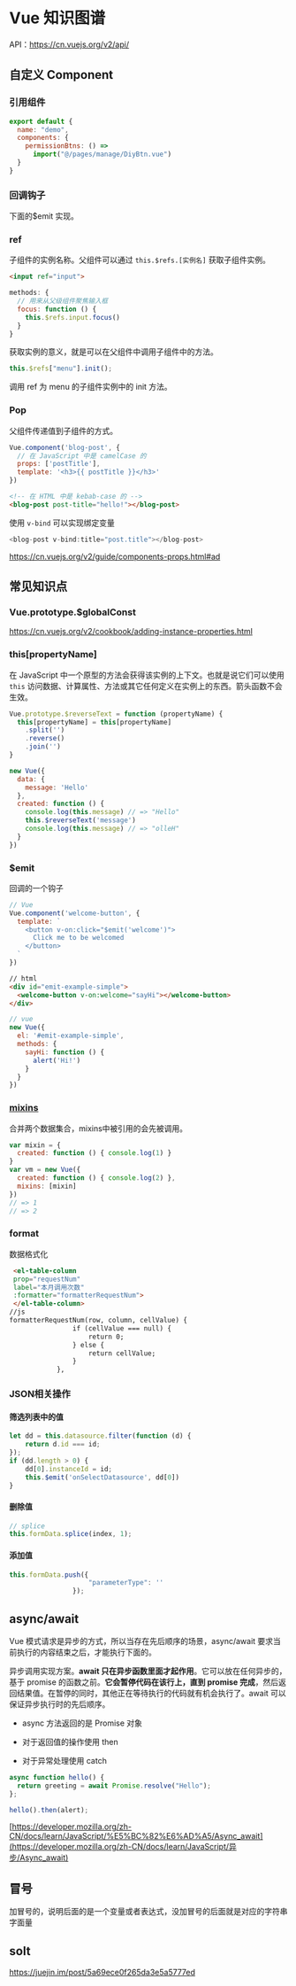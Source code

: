 # Vue 知识图谱

API：https://cn.vuejs.org/v2/api/

## 自定义 Component

### 引用组件

```js
export default {
  name: "demo",
  components: {
    permissionBtns: () =>
      import("@/pages/manage/DiyBtn.vue")
  }
}
```

### 回调钩子

下面的$emit 实现。

### ref

子组件的实例名称。父组件可以通过 `this.$refs.[实例名]` 获取子组件实例。

```html
<input ref="input">
```

```js
methods: {
  // 用来从父级组件聚焦输入框
  focus: function () {
    this.$refs.input.focus()
  }
}
```

获取实例的意义，就是可以在父组件中调用子组件中的方法。

```js
this.$refs["menu"].init();
```

调用 ref 为 menu 的子组件实例中的 init 方法。

### Pop

父组件传递值到子组件的方式。

```js
Vue.component('blog-post', {
  // 在 JavaScript 中是 camelCase 的
  props: ['postTitle'],
  template: '<h3>{{ postTitle }}</h3>'
})
```

```html
<!-- 在 HTML 中是 kebab-case 的 -->
<blog-post post-title="hello!"></blog-post>
```

使用 `v-bind` 可以实现绑定变量

```js
<blog-post v-bind:title="post.title"></blog-post>
```

https://cn.vuejs.org/v2/guide/components-props.html#ad



## 常见知识点

### Vue.prototype.$globalConst

https://cn.vuejs.org/v2/cookbook/adding-instance-properties.html

### this[propertyName] 

在 JavaScript 中一个原型的方法会获得该实例的上下文。也就是说它们可以使用 `this` 访问数据、计算属性、方法或其它任何定义在实例上的东西。箭头函数不会生效。

```js
Vue.prototype.$reverseText = function (propertyName) {
  this[propertyName] = this[propertyName]
    .split('')
    .reverse()
    .join('')
}

new Vue({
  data: {
    message: 'Hello'
  },
  created: function () {
    console.log(this.message) // => "Hello"
    this.$reverseText('message')
    console.log(this.message) // => "olleH"
  }
})
```

### $emit

回调的一个钩子

```js
// Vue
Vue.component('welcome-button', {
  template: `
    <button v-on:click="$emit('welcome')">
      Click me to be welcomed
    </button>
  `
})
```

```html
// html
<div id="emit-example-simple">
  <welcome-button v-on:welcome="sayHi"></welcome-button>
</div>

```

```js
// vue
new Vue({
  el: '#emit-example-simple',
  methods: {
    sayHi: function () {
      alert('Hi!')
    }
  }
})
```

### [mixins](https://cn.vuejs.org/v2/api/#mixins)

合并两个数据集合，mixins中被引用的会先被调用。

```js
var mixin = {
  created: function () { console.log(1) }
}
var vm = new Vue({
  created: function () { console.log(2) },
  mixins: [mixin]
})
// => 1
// => 2
```

### format

数据格式化

```html
 <el-table-column
 prop="requestNum"
 label="本月调用次数"
 :formatter="formatterRequestNum">
 </el-table-column>
//js
formatterRequestNum(row, column, cellValue) {
                if (cellValue === null) {
                    return 0;
                } else {
                    return cellValue;
                }
            },
```

### JSON相关操作

#### 筛选列表中的值

```js
let dd = this.datasource.filter(function (d) {
    return d.id === id;
});
if (dd.length > 0) {
    dd[0].instanceId = id;
    this.$emit('onSelectDatasource', dd[0])
}
```

#### 删除值

```js
// splice
this.formData.splice(index, 1);
```

#### 添加值

```js
this.formData.push({
                    "parameterType": ''
                });
```

## async/await

Vue 模式请求是异步的方式，所以当存在先后顺序的场景，async/await 要求当前执行的内容结束之后，才能执行下面的。

异步调用实现方案。**await 只在异步函数里面才起作用**。它可以放在任何异步的，基于 promise 的函数之前。**它会暂停代码在该行上，直到 promise 完成**，然后返回结果值。在暂停的同时，其他正在等待执行的代码就有机会执行了。await 可以保证异步执行时的先后顺序。

- async 方法返回的是 Promise 对象
- 对于返回值的操作使用 then

- 对于异常处理使用 catch

```js
async function hello() {
  return greeting = await Promise.resolve("Hello");
};

hello().then(alert);
```

[https://developer.mozilla.org/zh-CN/docs/learn/JavaScript/%E5%BC%82%E6%AD%A5/Async_await](https://developer.mozilla.org/zh-CN/docs/learn/JavaScript/异步/Async_await)

## 冒号

加冒号的，说明后面的是一个变量或者表达式，没加冒号的后面就是对应的字符串字面量

## solt

https://juejin.im/post/5a69ece0f265da3e5a5777ed

